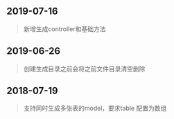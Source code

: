 ## 2019-07-16
> 新增生成controller和基础方法

## 2019-06-26
> 创建生成目录之前会将之前文件目录清空删除

## 2018-07-19

> 支持同时生成多张表的model，要求table 配置为数组


